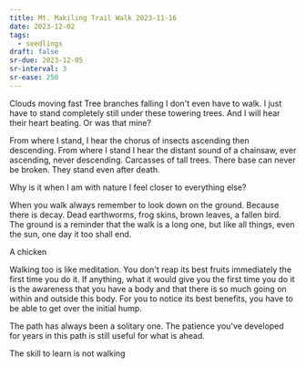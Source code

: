 ```yaml
---
title: Mt. Makiling Trail Walk 2023-11-16
date: 2023-12-02
tags:
  - seedlings
draft: false
sr-due: 2023-12-05
sr-interval: 3
sr-ease: 250
---
```

Clouds moving fast
Tree branches falling
I don't even have to walk. I just have to stand completely still under these towering trees. And I will hear their heart beating. Or was that mine?

From where I stand, I hear the chorus of insects ascending then descending. From where I stand I hear the distant sound of a chainsaw, ever ascending, never descending.
Carcasses of tall trees. There base can never be broken. They stand even after death.

Why is it when I am with nature I feel closer to everything else?

When you walk always remember to look down on the ground. Because there is decay. Dead earthworms, frog skins, brown leaves, a fallen bird. The ground is a reminder that the walk is a long one, but like all things, even the sun, one day it too shall end.

A chicken

Walking too is like meditation. You don't reap its best fruits immediately the first time you do it. If anything, what it would give you the first time you do it is the awareness that you have a body and that there is so much going on within and outside this body. For you to notice its best benefits, you have to be able to get over the initial hump.

The path has always been a solitary one. The patience you've developed for years in this path is still useful for what is ahead.

The skill to learn is not walking
